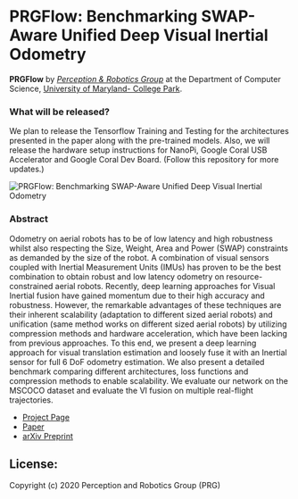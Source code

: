 # PRGFlow: Benchmarking SWAP-Aware Unified Deep Visual Inertial Odometry

**PRGFlow** by <a href="http://prg.cs.umd.edu"><i>Perception & Robotics Group</i></a> at the Department of Computer Science, <a href="https://umd.edu/">University of Maryland- College Park</a>.

### What will be released? 
We plan to release the Tensorflow Training and Testing for the architectures presented in the paper along with the pre-trained models. Also, we will release the hardware setup instructions for NanoPi, Google Coral USB Accelerator and Google Coral Dev Board.
(Follow this repository for more updates.)

![PRGFlow: Benchmarking SWAP-Aware Unified Deep Visual Inertial Odometry](http://prg.cs.umd.edu/research/PRGFlow_files/DiffQuadrotors.png)

### Abstract

Odometry on aerial robots has to be of low latency and high robustness whilst also respecting the Size, Weight, Area and Power (SWAP) constraints as demanded by the size of the robot. A combination of visual sensors coupled with Inertial Measurement Units (IMUs) has proven to be the best combination to obtain robust and low latency odometry on resource-constrained aerial robots. Recently, deep learning approaches for Visual Inertial fusion have gained momentum due to their high accuracy and robustness. However, the remarkable advantages of these techniques are their inherent scalability (adaptation to different sized aerial robots) and unification (same method works on different sized aerial robots) by utilizing compression methods and hardware acceleration, which have been lacking from previous approaches. 
To this end, we present a deep learning approach for visual translation estimation and loosely fuse it with an Inertial sensor for full 6 DoF odometry estimation. We also present a detailed benchmark comparing different architectures, loss functions and compression methods to enable scalability. We evaluate our network on the MSCOCO dataset and evaluate the VI fusion on multiple real-flight trajectories.

- [Project Page](https://prg.cs.umd.edu/PRGFlow)
- [Paper](https://prg.cs.umd.edu/research/PRGFlow_files/PRGFlow.pdf)
- [arXiv Preprint](https://arxiv.org/pdf/2006.06753)


## License:
Copyright (c) 2020 Perception and Robotics Group (PRG)
